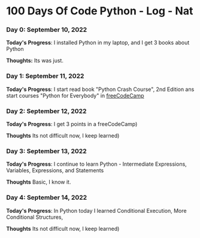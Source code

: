 # 100 Days Of Code Python - Log - Nat

### Day 0: September 10, 2022

**Today's Progress**: I installed Python in my laptop, and I get 3 books about Python

**Thoughts:** Its was just.

### Day 1: September 11, 2022

**Today's Progress**: I start read book "Python Crash Course", 2nd Edition ans start courses "Python for Everybody" in [freeCodeCamp](http://freecodecamp.org)

### Day 2: September 12, 2022

**Today's Progress**: I get 3 points in a freeCodeCamp)

**Thoughts** Its not difficult now, I keep learned)

### Day 3: September 13, 2022

**Today's Progress**: I continue to learn Python - Intermediate Expressions, Variables, Expressions, and Statements

**Thoughts** Basic, I know it.

### Day 4: September 14, 2022

**Today's Progress**: In Python today I learned Conditional Execution, More Conditional Structures, 

**Thoughts** Its not difficult now, I keep learned)